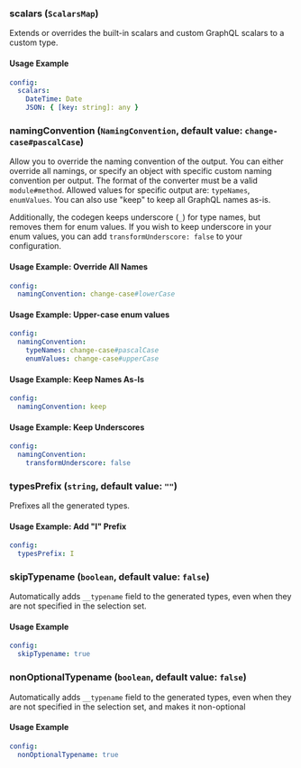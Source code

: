 ### scalars (`ScalarsMap`)

Extends or overrides the built-in scalars and custom GraphQL scalars to a custom type.

#### Usage Example

```yml
config:
  scalars:
    DateTime: Date
    JSON: { [key: string]: any }
```

### namingConvention (`NamingConvention`, default value: `change-case#pascalCase`)

Allow you to override the naming convention of the output. You can either override all namings, or specify an object with specific custom naming convention per output. The format of the converter must be a valid `module#method`. Allowed values for specific output are: `typeNames`, `enumValues`. You can also use "keep" to keep all GraphQL names as-is.

Additionally, the codegen keeps underscore (`_`) for type names, but removes them for enum values. If you wish to keep underscore in your enum values, you can add `transformUnderscore: false` to your configuration.

#### Usage Example: Override All Names

```yml
config:
  namingConvention: change-case#lowerCase
```

#### Usage Example: Upper-case enum values

```yml
config:
  namingConvention:
    typeNames: change-case#pascalCase
    enumValues: change-case#upperCase
```

#### Usage Example: Keep Names As-Is

```yml
config:
  namingConvention: keep
```

#### Usage Example: Keep Underscores

```yml
config:
  namingConvention:
    transformUnderscore: false
```

### typesPrefix (`string`, default value: `""`)

Prefixes all the generated types.

#### Usage Example: Add "I" Prefix

```yml
config:
  typesPrefix: I
```

### skipTypename (`boolean`, default value: `false`)

Automatically adds `__typename` field to the generated types, even when they are not specified in the selection set.

#### Usage Example

```yml
config:
  skipTypename: true
```

### nonOptionalTypename (`boolean`, default value: `false`)

Automatically adds `__typename` field to the generated types, even when they are not specified in the selection set, and makes it non-optional

#### Usage Example

```yml
config:
  nonOptionalTypename: true
```
